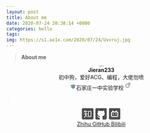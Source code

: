 ```yaml
---
layout: post
title: About me
date: 2020-07-24 20:38:14 +0800
categories: hello
tags: 
img: https://s1.ax1x.com/2020/07/24/Uvvruj.jpg
---
```


> **About me**

<center><img src="https://s1.ax1x.com/2020/07/24/Uvqi5D.jpg" alt="Uvqi5D.jpg" style="zoom:15%;" /></center>

<center><b>Jieran233</b></center>

<center>初中狗，爱好ACG、编程，大佬勿喷</center>

<center><svg fill="#8590A6" viewBox="0 0 24 24" width="1.2em" height="1.2em"><path d="M12 4L1 7.94v.588l4.153 2.73v5.166C5.158 16.758 8.028 20 12 20c3.972 0 6.808-3.116 6.85-3.576l.006-5.163 4.129-2.733.015-.586L12 4z" fill-rule="evenodd"></path></svg><span>石家庄一中实验学校</span><svg fill="#8590A6" viewBox="0 0 24 24" width="24" height="24"><path d="M8.025 15.641a3.5 3.5 0 1 1 4.95-4.95 3.5 3.5 0 0 1-4.95 4.95zm10.122-9.369a.759.759 0 0 0-.753-.753L13.322 5a.738.738 0 0 0-.744.744.757.757 0 0 0 .751.752l2.127.313c-.95.954-1.832 1.83-1.832 1.83a5.502 5.502 0 0 0-7.013 8.416 5.5 5.5 0 0 0 8.415-7.016l1.842-1.819.303 2.116a.758.758 0 0 0 .752.753.738.738 0 0 0 .744-.744l-.52-4.073z" fill-rule="evenodd"></path></svg></center>

<svg class="icon" style="width: 1em; height: 1em;vertical-align: middle;fill: currentColor;overflow: hidden;" viewBox="0 0 1024 1024" version="1.1" xmlns="http://www.w3.org/2000/svg"><path d="M504.3 64.2H521v895.3h-16.7z" fill="#BFBFBF" /></svg>

<center><svg xmlns="http://www.w3.org/2000/svg" fill="#4D4D4D" width="36" height="36" class="icon" viewBox="0 0 1024 1024"><path d="M136.8 78.8c-8.6 2.8-24 12.4-33.6 21-8.6 7.8-21.4 27.8-24.4 37.8-4.2 14-4 723.4 0 733.4 8.6 20.6 36.8 48.6 56 55.6 9 3.4 747.4 3.4 756.4 0 19.8-7.2 49-36.6 56-56.2 2.2-6 2.6-75.6 2.8-366.4 0-233.8-.6-361.4-2-366-1.2-3.8-6.6-13.8-12.2-22.2-8.2-12.2-13.4-17.4-25.8-25.6-8.4-5.8-19-11.4-23.2-12.2-4.6-1.2-163.2-1.8-374.8-1.8-293 0-368.6.6-375.2 2.6zm190 145.6c5.4 7.6 4 17.4-4.8 31.6-9.8 16-10.8 27.4-3 35 2.6 2.8 6.4 5 8.4 5s37.8.4 79.6.6c68 .4 76.6.8 82.4 3.8 9.2 5 12.6 11 12.6 22 0 7-1.2 10.8-4.8 15l-4.8 5.4-38 .2c-53.8 0-53.8 0-55.4 51.2-.6 18-1.6 42.8-2.2 55-1.2 22.8.6 31.6 7.6 36.2 1.4.8 22.2 2 46 2.6l43.2 1 8.8 6c15.4 10.8 17.8 29.2 5 37-5.8 3.6-10.2 4-51.8 4-31 0-47 .8-50.6 2.4-7 3.2-14.2 17.6-17.2 34.4-3.2 16.6-1 21.8 9.6 25.2 13.4 4.2 21.8 11.2 49 41.4 35 38.8 36.6 41 41.8 58.8 7 23.8 2.2 41.8-11.4 41.8-7.6 0-12-3-21-14.6-13.8-17.4-54.4-65.8-62-73.8-15.2-16-29.4-5.8-38.8 27.4-1.8 6.6-8.8 23.2-15.6 37-10.8 22-14 26.8-27.4 39.6-19.6 19.2-26.4 23-53.6 29.6-27.2 6.4-37 5.6-38-3.6-1-8.4 4.4-16.4 20-29 16-13 36.8-36.6 45.2-51.4 3-5.2 8.2-13.8 11.6-19 3.4-5 11.8-20.4 18.6-34.2 10-20 13.6-29.4 17.2-47 2.6-12.2 6.2-25.4 7.8-29.4 4-9.4 4-21.4.2-27-5.2-7.4-16-8.8-62.6-8.4-50.4.4-55.2-.8-57.6-13.2-1.8-10.4 5.8-24.4 16.2-29.8 7.4-3.8 11.8-4.2 56.2-4.8l48.4-.8 4.6-5c4.8-5 4.8-5 5-61.6 0-35.2-.8-59.2-2-63.2-3.8-11.2-11-14.8-30.2-14.8s-21.4 1.4-31.2 18.2c-8.2 14.4-20.6 28.8-33.2 38.8-13.2 10.4-21.6 13-28 9-8.4-5.6-5.2-23.2 8.2-43.2 4-6.4 9.2-18.6 12.2-29.6 3-10.2 7.4-23.2 10-29 2.4-5.6 6-16.8 8-24.6 5.6-23.6 24-50.8 39.4-58.4 11.2-5.4 18.6-5.4 22.4.2zm452 68.2c11.8 7.8 11.4-.8 10.8 216-.6 181-.8 198.8-4 203-7.6 10.8-9.8 11.4-53.6 12.4l-41 1-14 7.8c-7.6 4.2-21.2 13-29.8 19.4-25.8 19.2-35 19.8-43.4 3.2-11.8-23.2-23.6-33.2-39.4-33.4-8.8 0-13.6-2.8-17.2-9.8-2.6-4.8-3-33.8-2.6-208.8.4-199.8.4-203 4.4-207.4 2.2-2.4 5.8-5.2 8-6.2 2.2-.8 51.8-1.4 110-1.2 99 .4 106.6.6 111.8 4z"/><path d="M606.8 337.4c-2.4.4-6.4 3-9 5.8l-4.8 5.2-.6 156.4-.4 156.4 6.4 9.4c3.6 5.2 9.8 15.2 13.6 21.8 8 14.2 16.8 20.6 25.6 18.6 3.2-.6 13.8-7 23.6-14.2 23-17 27.8-19 50.2-20.2 16.4-1 19.2-1.8 23.6-6.2 2.8-2.8 5-6.4 5.2-8.2V505.6c0-116-.6-154.4-2.6-158.6-4.8-10.4-8.4-11-70-10.8-31.2.2-58.6.8-60.8 1.2z"/></svg><svg xmlns="http://www.w3.org/2000/svg" fill="#4D4D4D" width="36" height="36" class="icon" viewBox="0 0 1024 1024"><path d="M138.4 78c-6.4 1.4-26.4 14.2-36 22.8-8 7.2-22 29.8-24.4 39.2-1.6 6.4-2 113.2-1.6 368 .6 299.4 1 359.8 3.4 364 11 20.2 21.6 32.4 37.2 43 15.6 10.6 17.2 11.2 34.2 13.2 10.6 1.2 63.4 1.6 127.6 1.4l109.6-.6 6-6.8 6.2-6.8-1.2-25.2c-.8-15.8-.2-33.4 1.4-47.2 3-25.4 1.4-36.2-6-43.2-5-4.6-6.2-4.8-30.6-4.2-27.6.8-24 1.6-68.8-16-8.6-3.4-22.6-18-28.4-29.8-11.4-22.8-27-45-39.2-55.6-14-12.2-19.8-20.8-19.8-28.6 0-11.6 13.6-12.6 33.2-2.4 16.6 8.8 20.8 12.4 40.8 36.2 24.2 28.6 31 33.6 54 39.6 15.2 4 42.2 3 51.4-1.8 9-4.6 18-15.2 24.4-29.2 11.4-24.2 7.4-31.2-20.6-36.8-9.8-2-29.2-8-43.4-13.4-40.4-15.8-64.6-37.4-85.4-76.2-11.6-21.8-15.4-33-18.2-53.6-4.2-32.2-4.8-60.2-1.4-84 3.4-23.8 6.8-32.8 20.2-54 4-6 8.8-15.6 11-21.4 3.8-10 3.8-11.6 1-30-5.2-34.2-3.2-52.4 7.6-70.2 7.2-12.2 15-17.2 24.2-15.8 12.8 2.2 52 17.4 66.8 26.2 26 15 29 15.4 82.4 7.2 24.6-3.8 33.8-4.2 60-3.2 17 .6 41.4 3 54 5.2 38.4 6.6 49.6 5.2 73-10 6.6-4.2 17.4-9.4 24-11.6 6.6-2.2 16-5.8 21-8.2 13-6 28-5.6 35.6.8 12.4 10.4 18.6 41.4 14.4 71.6-4.4 30.6-3 39.4 8.4 53.8 3.4 4.4 11.2 19.2 17.4 33.2L775 443v78l-10 28c-15.2 43.2-36.8 73.2-66.2 92.8-13.4 8.8-57 25.4-76.8 29-28.2 5.2-33.2 12.6-22 32.2 11.2 19.4 12.4 32.8 11.6 129.6l-.6 85.8 5.4 4.6c3.6 3 9.2 5.2 16 6 5.8.8 60.2 1 120.6.6 108.4-.6 110.2-.6 119-5 24-11.6 40-27.4 51.6-50.6l5.4-11 .6-347c.4-223-.2-353.4-1.4-365-2-17-2.6-18.6-13-34-10.6-15.4-22.8-26.2-43.2-37.2-4.2-2.4-64.6-2.8-366-3.2-198.6 0-364 .4-367.6 1.4z"/></svg><svg xmlns="http://www.w3.org/2000/svg" fill="#4D4D4D" width="36" height="36" class="icon" viewBox="0 0 1024 1024"><path d="M138.8 77.8c-7.8 2-32 17.8-38.8 25.6-9.6 10.6-18.4 25-21.2 34-4.2 14.2-4.2 723.6 0 733.6 8.4 20.2 29.4 41.6 53.2 54.2 6.8 3.6 18.8 3.8 370 3.8h363l9-4.2c14-6.8 31.6-22.4 42.6-38 9.4-13.8 10-15.2 11.6-32.6 1.2-10.4 1.6-166.8 1.4-365.6-.6-317.8-.8-348.2-3.8-354.6-9.2-19.2-20.8-33-38.6-45l-17.6-12-362.4-.4c-199.2 0-365 .4-368.4 1.2zM371.2 251c4.2 1.6 22.6 18.2 44.6 39.8 29.8 29.2 39 37.2 45.4 39 10.6 3 73.2 2.8 83.2-.2 6-1.8 15.8-10.4 43.4-37.8 19.8-19.6 39.4-37.4 44-39.6 15.2-7.8 31.6-4 41 9.4 10.4 15.2 8.8 28-6 44.6-15 16.8-11 24.4 14.2 26.8 18.8 1.6 25.2 3.8 43.8 14.8 19.2 11.2 28 21 40.6 44.8L775 411v250l-9.8 19.6c-10.4 20.6-23.8 35.6-43 47.6-18.8 12-18.6 12-226.2 11.4l-189-.6-11.8-4.8c-6.4-2.6-18.6-10.2-26.8-17-16-12.8-25.6-26.4-35-49.2-4.4-11-4.4-11.4-4.4-132.2V414.6l10.4-21c8.4-16.8 13-23.4 22.6-32.2 17.2-16 39.2-26.4 59.2-28.4 27.2-2.4 31.2-9.2 15.8-27.2-5-5.8-9.6-13.4-10.2-17.2-5.2-27.4 19.4-48.2 44.4-37.6z"/><path d="M330.2 400.4c-9 1.6-15 5.4-23 15-11.4 13.4-11.2 12-11.2 120.6s-.2 105.6 11.2 122.4C318 673.8 307 673 492 673.6c90.8.4 170.6 0 177.4-.6 15.6-1.6 23.6-6.8 32.2-21l6.4-10.8V537.8c0-68-.8-105.4-2.2-109.2-3-8-15.2-22.2-22.2-25.8-5.2-2.6-26.6-3.2-175.6-3.4-93.4-.2-173.4.2-177.8 1zm78.4 70.4c9.6 4 22.8 17.8 25.2 26.6 2.8 9.8 2.8 33.4 0 43.2-2.4 8.6-11.8 20.2-20 24.6-8 4-23.6 3.6-31-1-3.6-2.2-8.4-8-11-13.6-4.2-8.4-4.8-12.4-4.8-31.8 0-21 .2-22.6 6-31.8 4-6.4 9-11.2 14.8-14.4 10.2-5.4 12.2-5.6 20.8-1.8zm206 0c20 8.2 29.2 36.4 22.2 67.4-2.8 12-4.8 16.2-10.8 22.2-7 7-8.4 7.6-18.8 7.6-19 0-30.6-9.2-36.4-29.2-3.6-12.4-2.4-37.8 2.2-46.8 5-9.6 24-24 31.6-24 2 0 6.4 1.2 10 2.8z"/></svg><br/><a href="https://www.zhihu.com/people/jie-ran-98-87">Zhihu </a><a href="https://github.com/jieran233"> GitHub </a><a href="https://space.bilibili.com/295984203"> Bilibili</a></center>



